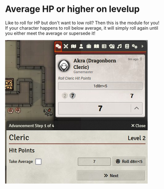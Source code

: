 # Average HP or higher on levelup
Like to roll for HP but don't want to low roll? Then this is the module for you!
If your character happens to roll below average, it will simply roll again until you either meet the average or supersede it!

![roll-example](/assets/roll-example.jpg)